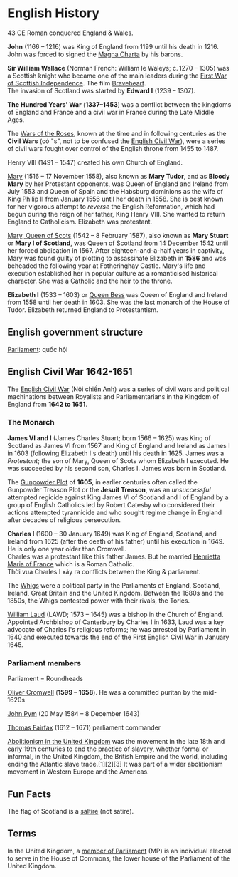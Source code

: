 # English History

43 CE Roman conquered England & Wales.

**John** (1166 – 1216) was King of England from 1199 until his death in 1216. John was forced to signed the [Magna Charta](https://en.wikipedia.org/wiki/Magna_Carta) by his barons.

**Sir William Wallace** (Norman French: William le Waleys; c. 1270 – 1305) was a Scottish knight who became one of the main leaders during the [First War of Scottish Independence](https://en.wikipedia.org/wiki/First_War_of_Scottish_Independence). The film [Braveheart](https://en.wikipedia.org/wiki/Braveheart).\
The invasion of Scotland was started by **Edward I** (1239 – 1307).

**The Hundred Years' War** (**1337–1453**) was a conflict between the kingdoms of England and France and a civil war in France during the Late Middle Ages.

The [Wars of the Roses](https://en.wikipedia.org/wiki/Wars_of_the_Roses), known at the time and in following centuries as the **Civil Wars** (có "s", not to be confused the [English Civil War](https://en.wikipedia.org/wiki/English_Civil_War)), were a series of civil wars fought over control of the English throne from 1455 to 1487. 

Henry VIII (1491 – 1547) created his own Church of England.

[Mary](https://en.wikipedia.org/wiki/Mary_I_of_England) (1516 – 17 November 1558), also known as **Mary Tudor**, and as **Bloody Mary** by her Protestant opponents, was Queen of England and Ireland from July 1553 and Queen of Spain and the Habsburg dominions as the wife of King Philip II from January 1556 until her death in 1558. She is best known for her vigorous attempt to _reverse_ the English Reformation, which had begun during the reign of her father, King Henry VIII. She wanted to return England to Catholicism. Elizabeth was protestant.

[Mary, Queen of Scots](https://en.wikipedia.org/wiki/Mary,_Queen_of_Scots) (1542 – 8 February 1587), also known as **Mary Stuart** or **Mary I of Scotland**, was Queen of Scotland from 14 December 1542 until her forced abdication in 1567. After eighteen-and-a-half years in captivity, Mary was found guilty of plotting to assassinate Elizabeth in **1586** and was beheaded the following year at Fotheringhay Castle. Mary's life and execution established her in popular culture as a romanticised historical character. She was a Catholic and the heir to the throne.

**Elizabeth I** (1533 – 1603) or [Queen Bess](http://www.powermobydick.com/Moby032.html) was Queen of England and Ireland from 1558 until her death in 1603. She was the last monarch of the House of Tudor. Elizabeth returned England to Protestantism.

## English government structure

[Parliament](https://en.wikipedia.org/wiki/Parliament_of_the_United_Kingdom): quốc hội

## English Civil War 1642-1651

The [English Civil War](https://en.wikipedia.org/wiki/English_Civil_War) (Nội chiến Anh) was a series of civil wars and political machinations between Royalists and Parliamentarians in the Kingdom of England from **1642 to 1651**.

### The Monarch

**James VI and I** (James Charles Stuart; born 1566 – 1625) was King of Scotland as James VI from 1567 and King of England and Ireland as James I in 1603 (following Elizabeth I's death) until his death in 1625. James was a _Protestant_; the son of Mary, Queen of Scots whom Elizabeth I executed. He was succeeded by his second son, Charles I. James was born in Scotland.

The [Gunpowder Plot](https://en.wikipedia.org/wiki/Gunpowder_Plot) of **1605**, in earlier centuries often called the Gunpowder Treason Plot or the **Jesuit Treason**, was an _unsuccessful_ attempted regicide against King James VI of Scotland and I of England by a group of English Catholics led by Robert Catesby who considered their actions attempted tyrannicide and who sought regime change in England after decades of religious persecution. 

**Charles I** (1600 – 30 January 1649) was King of England, Scotland, and Ireland from 1625 (after the death of his father) until his execution in 1649. He is only one year older than Cromwell.\
Charles was a protestant like this father James. But he married [Henrietta Maria of France](https://en.wikipedia.org/wiki/Henrietta_Maria_of_France) which is a Roman Catholic.\
Thời vua Charles I xảy ra conflicts between the King & parliament.

The [Whigs](https://en.wikipedia.org/wiki/Whigs_(British_political_party)) were a political party in the Parliaments of England, Scotland, Ireland, Great Britain and the United Kingdom. Between the 1680s and the 1850s, the Whigs contested power with their rivals, the Tories.

[William Laud](https://en.wikipedia.org/wiki/William_Laud) (LAWD; 1573 – 1645) was a bishop in the Church of England. Appointed Archbishop of Canterbury by Charles I in 1633, Laud was a key advocate of Charles I's religious reforms; he was arrested by Parliament in 1640 and executed towards the end of the First English Civil War in January 1645. 

### Parliament members

Parliament = Roundheads

[Oliver Cromwell](https://en.wikipedia.org/wiki/Oliver_Cromwell) (**1599 – 1658**). He was a committed puritan by the mid-1620s

[John Pym](https://en.wikipedia.org/wiki/John_Pym) (20 May 1584 – 8 December 1643)

[Thomas Fairfax](https://en.wikipedia.org/wiki/Thomas_Fairfax) (1612 – 1671) parliament commander

[Abolitionism in the United Kingdom](https://en.wikipedia.org/wiki/Abolitionism_in_the_United_Kingdom) was the movement in the late 18th and early 19th centuries to end the practice of slavery, whether formal or informal, in the United Kingdom, the British Empire and the world, including ending the Atlantic slave trade.[1][2][3] It was part of a wider abolitionism movement in Western Europe and the Americas. 

## Fun Facts

The flag of Scotland is a [saltire](https://en.wikipedia.org/wiki/Saltire) (not satire).

## Terms

In the United Kingdom, a [member of Parliament](https://en.wikipedia.org/wiki/Member_of_Parliament_(United_Kingdom)) (MP) is an individual elected to serve in the House of Commons, the lower house of the Parliament of the United Kingdom.